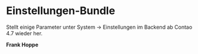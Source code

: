 # Einstellungen-Bundle

Stellt einige Parameter unter System -> Einstellungen im Backend ab Contao 4.7 wieder her.

**Frank Hoppe**
